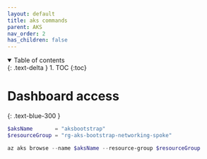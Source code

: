 ```yaml
---
layout: default
title: aks commands
parent: AKS
nav_order: 2
has_children: false
---
```


<details open markdown="block">
  <summary>
    Table of contents
  </summary>
  {: .text-delta }
1. TOC
{:toc}
</details>

# Dashboard access
{: .text-blue-300 }

``` powershell
$aksName       = "aksbootstrap"
$resourceGroup = "rg-aks-bootstrap-networking-spoke"

az aks browse --name $aksName --resource-group $resourceGroup
```
